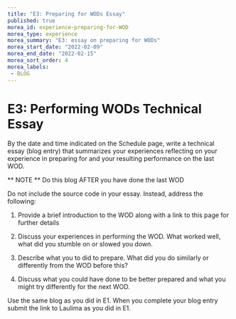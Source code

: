 ```yaml
---
title: "E3: Preparing for WODs Essay"
published: true
morea_id: experience-preparing-for-WOD
morea_type: experience
morea_summary: "E3: essay on preparing for WODs"
morea_start_date: "2022-02-09"
morea_end_date: "2022-02-15"
morea_sort_order: 4
morea_labels:
 - BLOG
---
```


# E3: Performing WODs Technical Essay

By the date and time indicated on the Schedule page, 
write a technical essay (blog entry) that summarizes your experiences 
reflecting on your experience in preparing for and your resulting performance on the last WOD.  

** NOTE ** Do this blog AFTER you have done the last WOD

Do not include the source code in your essay. Instead, address the following:

 1. Provide a brief introduction to the WOD along with a link to this page for further details
 
 2. Discuss your experiences in performing the WOD. What worked well, what did you stumble on or slowed you down.
 
 3. Describe what you to did to prepare. What did you do similarly or differently from the WOD before this?
 
 4. Discuss what you could have done to be better prepared and what you might try differently for the next WOD.

Use the same blog as you did in E1. When you complete your blog entry submit the 
link to Laulima as you did in E1. 